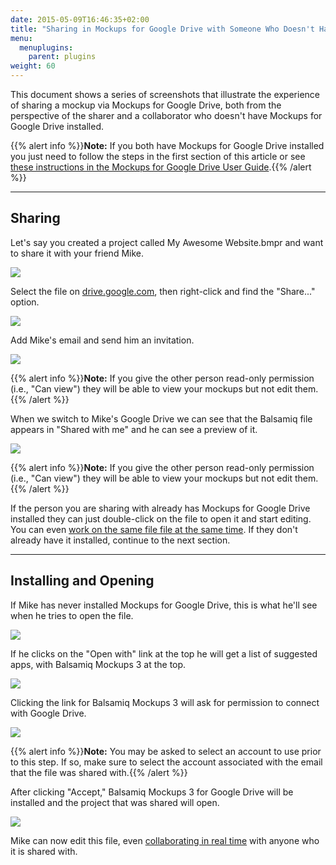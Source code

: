```yaml
---
date: 2015-05-09T16:46:35+02:00
title: "Sharing in Mockups for Google Drive with Someone Who Doesn't Have it Installed"
menu:
  menuplugins:
    parent: plugins
weight: 60
---
```


This document shows a series of screenshots that illustrate the experience of sharing a mockup via Mockups for Google Drive, both from the perspective of the sharer and a collaborator who doesn't have Mockups for Google Drive installed.

{{% alert info %}}**Note:** If you both have Mockups for Google Drive installed you just need to follow the steps in the first section of this article or see [these instructions in the Mockups for Google Drive User Guide](https://docs.balsamiq.com/google-drive/user-guide/#sharing-via-google-drive).{{% /alert %}}

* * *

## Sharing 

Let's say you created a project called My Awesome Website.bmpr and want to share it with your friend Mike.

![](https://media.balsamiq.com/img/support/docs/gdrive/sharing/gdrive-sharing01.png)

Select the file on [drive.google.com](https://drive.google.com), then right-click and find the "Share..." option.

![](https://media.balsamiq.com/img/support/docs/gdrive/sharing/gdrive-sharing02.png)

Add Mike's email and send him an invitation.

![](https://media.balsamiq.com/img/support/docs/gdrive/sharing/gdrive-sharing03.png)

{{% alert info %}}**Note:** If you give the other person read-only permission (i.e., "Can view") they will be able to view your mockups but not edit them.{{% /alert %}}

When we switch to Mike's Google Drive we can see that the Balsamiq file appears in "Shared with me" and he can see a preview of it.

![](https://media.balsamiq.com/img/support/docs/gdrive/sharing/gdrive-sharing04.png)

{{% alert info %}}**Note:** If you give the other person read-only permission (i.e., "Can view") they will be able to view your mockups but not edit them.{{% /alert %}}

If the person you are sharing with already has Mockups for Google Drive installed they can just double-click on the file to open it and start editing. You can even [work on the same file file at the same time](https://docs.balsamiq.com/google-drive/user-guide/#collaborating-with-other-users-in-real-time). If they don't already have it installed, continue to the next section.

* * *

## Installing and Opening 

If Mike has never installed Mockups for Google Drive, this is what he'll see when he tries to open the file.

![](https://media.balsamiq.com/img/support/docs/gdrive/sharing/gdrive-sharing05.png)

If he clicks on the "Open with" link at the top he will get a list of suggested apps, with Balsamiq Mockups 3 at the top.

![](https://media.balsamiq.com/img/support/docs/gdrive/sharing/gdrive-sharing06.png)

Clicking the link for Balsamiq Mockups 3 will ask for permission to connect with Google Drive.

![](https://media.balsamiq.com/img/support/docs/gdrive/sharing/gdrive-sharing07.png)

{{% alert info %}}**Note:** You may be asked to select an account to use prior to this step. If so, make sure to select the account associated with the email that the file was shared with.{{% /alert %}}

After clicking "Accept," Balsamiq Mockups 3 for Google Drive will be installed and the project that was shared will open.

![](https://media.balsamiq.com/img/support/docs/gdrive/sharing/gdrive-sharing08.png)

Mike can now edit this file, even [collaborating in real time](https://docs.balsamiq.com/google-drive/user-guide/#collaborating-with-other-users-in-real-time) with anyone who it is shared with.